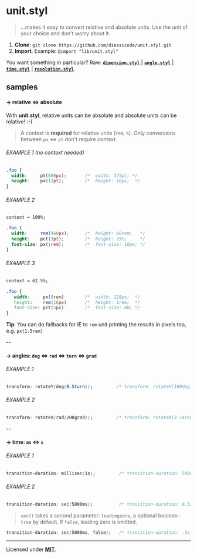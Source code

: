 # unit.styl
> ...makes it easy to convert relative and absolute units. Use the unit of your choice and don't worry about it. 

1. **Clone**: `git clone https://github.com/diessicode/unit.styl.git`
2. **Import**. Example: `@import "lib/unit.styl"`

You want something in particular? Raw: [**`dimension.styl`**](https://raw.github.com/diessicode/stylus-unit/master/lib/dimension.styl) | [**`angle.styl`**](https://raw.github.com/diessicode/stylus-unit/master/lib/angle.styl) | [**`time.styl`**](https://raw.github.com/diessicode/stylus-unit/master/lib/time.styl) | [**`resolution.styl`**](https://raw.github.com/diessicode/stylus-unit/master/lib/resolution.styl).

## samples
#### → relative ⇔ absolute
With **unit.styl**, relative units can be absolute and absolute units can be relative! :-)

> A context is **required**  for relative units (`rem`, `%`). Only conversions between `px` ⇔ `pt` don't require context.

###### EXAMPLE 1 (no context needed)
```css
.foo {
  width:     pt(500px);       /*  width: 375pt; */ 
  height:    px(12pt);        /*  height: 16px;  */ 
}  
```

###### EXAMPLE 2
```css
context = 100%;

.foo {
  width:     rem(960px);      /*  height: 60rem;   */ 
  height:    pct(3pt);        /*  height: 25%;     */ 
  font-size: px(1rem);        /*  font-size: 16px; */
}  
```

###### EXAMPLE 3 

```css
context = 62.5%;

.foo {
   width:     px(8rem)        /*  width: 128px;  */
   height:    rem(16px)       /*  height: 1rem;  */
   font-size: pct(5px)        /*  font-size: 80; */
}
```
**Tip**: You can do fallbacks for IE to `rem` unit printing the results in pixels too, e.g. `px(1.5rem)`

--

#### → angles: `deg` ⇔ `rad` ⇔ `turn` ⇔ `grad`

###### EXAMPLE 1
```css
transform: rotateY(deg(0.5turn));         /* transform: rotateY(180deg) */
```

###### EXAMPLE 2
```css
transform: rotateX(rad(200grad));         /* transform: rotateX(3.14rad); */
```

--

#### → time: `ms` ⇔ `s`

###### EXAMPLE 1
```css
transition-duration: millisec(1s);         /* transition-duration: 500ms */
```

###### EXAMPLE 2
```css
transition-duration: sec(5000ms);          /* transition-duration: 0.5s; */
```
> `sec()` takes a second parameter: `leadingzero`, a optional boolean - `true` by default. If `false`, leading zero is omitted.

```css
transition-duration: sec(5000ms, false);   /* transition-duration: .5s; */
```

-----------
Licensed under **[MIT](http://opensource.org/licenses/MIT)**.
